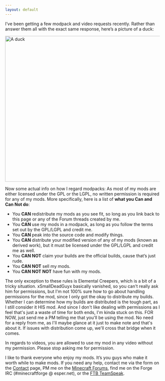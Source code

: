 ```yaml
---
layout: default
---
```


<p>I’ve been getting a few modpack and video requests recently. Rather than answer them all with the exact same response, here’s a picture of a duck:</p>

<p><img alt="A duck" height="474" src="{{ site.baseurl }}assets/img/duck.jpg" width="714" /></p>

<p>Now some actual info on how I regard modpacks: As most of my mods are either licensed under the GPL or the LGPL, no written permission is required for any of my mods. More specifically, here is a list of <strong>what you Can and Can Not do</strong>:</p>

<ul>
	<li>You <strong>CAN </strong>redistribute my mods as you see fit, so long as you link back to this page or any of the Forum threads created by me.</li>
	<li>You <strong>CAN </strong>use my mods in a modpack, as long as you follow the terms set out by the GPL/LGPL and credit me.</li>
	<li>You <strong>CAN </strong>peak into the source code and modify things.</li>
	<li>You <strong>CAN </strong>distribute your modified version of any of my mods (known as derived work), but it must be licensed under the GPL/LGPL and credit me as well.</li>
	<li>You <strong>CAN NOT</strong> claim your builds are the official builds, cause that’s just rude.</li>
	<li>You <strong>CAN NOT</strong> sell my mods.</li>
	<li>You <strong>CAN NOT NOT</strong> have fun with my mods.</li>
</ul>

<p>The only exception to these rules is Elemental Creepers, which is a bit of a tricky situation. xSmallDeadGuyx basically vanished, so you can't really ask him for permissions, but I'm not 100% sure how to go about handling permissions for the mod, since I only got the okay to distribute my builds. Whether I can determine how my builds are distributed is the tough part, as I still consider it HIS mod. And since I don't like dealing with permissions as I feel that's just a waste of time for both ends, I'm kinda stuck on this. FOR NOW, just send me a PM telling me that you'll be using the mod. No need for a reply from me, as I'll maybe glance at it just to make note and that's about it. If issues with distribution come up, we'll cross that bridge when it comes.</p>

<p>In regards to videos, you are allowed to use my mod in any video without my permission. Please stop asking me for permission.</p>

<p>I like to thank everyone who enjoy my mods. It’s you guys who make it worth while to make mods. If you need any help, contact me via the form on the <a href="{{ site.baseurl }}contact/" target="_blank" title="Contact">Contact</a> page, PM me on the <a href="http://www.minecraftforum.net/user/1204198-lomeli12/" target="_blank">Minecraft Forums</a>, find me on the Forge IRC (#minecraftforge @ esper.net), or the <a href="http://www.feed-the-beast.com/community" target="_blank">FTB TeamSpeak</a>.</p>
